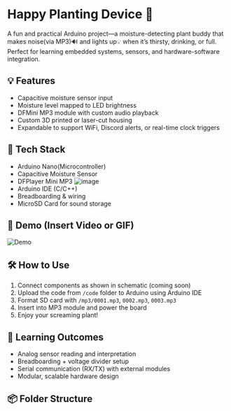 # Happy Planting Device 🌱 

A fun and practical Arduino project—a moisture-detecting plant buddy that makes noise(via MP3)🔊 and lights up💡 when it’s thirsty, drinking, or full. Perfect for learning embedded systems, sensors, and hardware-software integration.

## 💡 Features
- Capacitive moisture sensor input
- Moisture level mapped to LED brightness
- DFMini MP3 module with custom audio playback
- Custom 3D printed or laser-cut housing
- Expandable to support WiFi, Discord alerts, or real-time clock triggers

## 🧰 Tech Stack
- Arduino Nano(Microcontroller)
- Capacitive Moisture Sensor
- DFPlayer Mini MP3
  ![image](https://github.com/user-attachments/assets/4b49f59b-2cb0-4a6b-b565-cb91c0baf0dd)
- Arduino IDE (C/C++)
- Breadboarding & wiring
- MicroSD Card for sound storage

## 📸 Demo (Insert Video or GIF)
![Demo](link-to-demo.gif)

## 🛠️ How to Use
1. Connect components as shown in schematic (coming soon)
2. Upload the code from `/code` folder to Arduino using Arduino IDE
3. Format SD card with `/mp3/0001.mp3`, `0002.mp3`, `0003.mp3`
4. Insert into MP3 module and power the board
5. Enjoy your screaming plant!

## 🎯 Learning Outcomes
- Analog sensor reading and interpretation
- Breadboarding + voltage divider setup
- Serial communication (RX/TX) with external modules
- Modular, scalable hardware design

## 📦 Folder Structure
